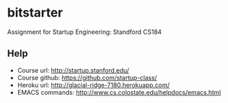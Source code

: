 bitstarter
==========
Assignment for Startup Engineering: Standford CS184
 
Help
----
- Course url: http://startup.stanford.edu/
- Course github: https://github.com/startup-class/
- Heroku url: http://glacial-ridge-7180.herokuapp.com/
- EMACS commands: http://www.cs.colostate.edu/helpdocs/emacs.html